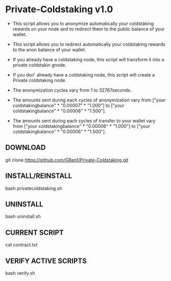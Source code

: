# Private-Coldstaking v1.0

* This script allows you to anonymize automatically your coldstaking rewards on your node and to redirect them to the public balance of your wallet.
* This script allows you to redirect automatically your coldstaking rewards to the anon balance of your wallet.

* If you already have a coldstaking node, this script will transform it into a private coldstakin gnode.
* If you don' already have a coldstaking node, this script will create a Private coldstaking node.

* The anonymization cycles vary from 1 to 32767seconds.
* The amounts sent during each cycles of anonymization vary from ["your coldstakingbalance" * "0.00007" * "1.000"] to ["your coldstakingbalance" * "0.00006" * "1.500"].
* The amounts sent during each cycles of transfer to your wallet vary from ["your coldstakingbalance" * "0.00006" * "1.000"] to ["your coldstakingbalance" * "0.00006" * "1.500"].

## DOWNLOAD

git clone https://github.com/GBen1/Private-Coldstaking.git 

## INSTALL/REINSTALL

bash privatecoldstaking.sh


## UNINSTALL

bash uninstall.sh


## CURRENT SCRIPT

cat contract.txt


## VERIFY ACTIVE SCRIPTS

bash verify.sh
